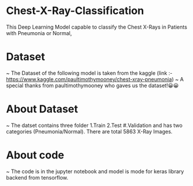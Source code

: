 # Chest-X-Ray-Classification

This Deep Learning Model capable to classify the Chest X-Rays in Patients with Pneumonia or Normal,

# Dataset

~ The Dataset of the following model is taken from the kaggle (link :- https://www.kaggle.com/paultimothymooney/chest-xray-pneumonia)
~ A special thanks from paultimothymooney who gaves us the dataset!😀😀

# About Dataset

~ The datset contains three folder 1.Train 2.Test #.Validation and has two categories (Pneumonia/Normal). There are total 5863 X-Ray Images.

# About code

~ The code is in the jupyter notebook and model is mode for keras library backend from tensorflow.
